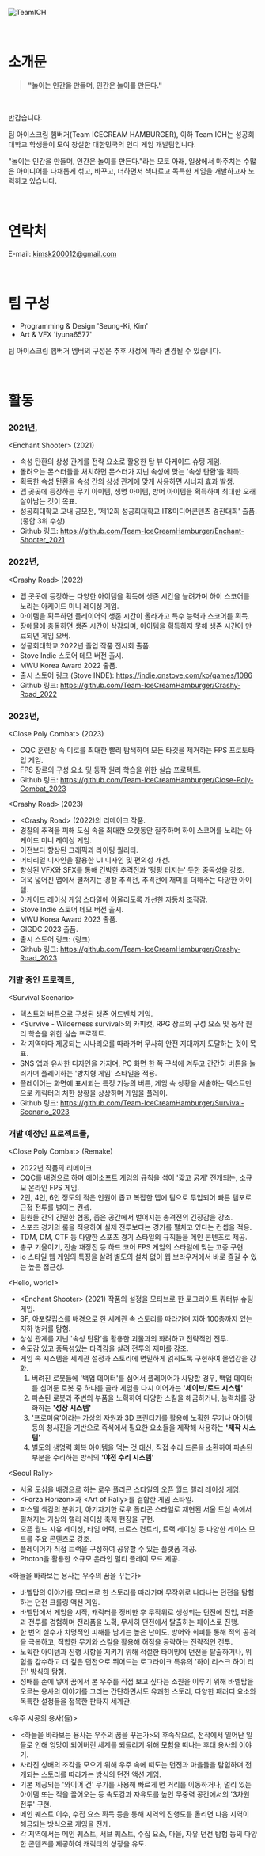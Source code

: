 

![TeamICH](https://user-images.githubusercontent.com/62886544/231495377-a81b9c19-3415-4611-a3ac-e12413c662d2.png)

<br/>

# 소개문

> **"놀이는 인간을 만들며, 인간은 놀이를 만든다."**

<br/>

반갑습니다.

팀 아이스크림 햄버거(Team ICECREAM HAMBURGER), 이하 Team ICH는 성공회대학교 학생들이 모여 창설한 대한민국의 인디 게임 개발팀입니다.

"놀이는 인간을 만들며, 인간은 놀이를 만든다."라는 모토 아래, 일상에서 마주치는 수많은 아이디어를 다채롭게 섞고, 바꾸고, 더하면서 색다르고 독특한 게임을 개발하고자 노력하고 있습니다.

<br/>

# 연락처
E-mail: <kimsk200012@gmail.com>

<br/>

# 팀 구성
- Programming & Design 'Seung-Ki, Kim'
- Art & VFX 'iyuna6577'

팀 아이스크림 햄버거 멤버의 구성은 추후 사정에 따라 변경될 수 있습니다.

<br/>

# 활동

### 2021년,
\<Enchant Shooter> (2021)
  - 속성 탄환의 상성 관계를 전략 요소로 활용한 탑 뷰 아케이드 슈팅 게임.
  - 몰려오는 몬스터들을 처치하면 몬스터가 지닌 속성에 맞는 '속성 탄환'을 획득.
  - 획득한 속성 탄환을 속성 간의 상성 관계에 맞게 사용하면 시너지 효과 발생.
  - 맵 곳곳에 등장하는 무기 아이템, 생명 아이템, 방어 아이템을 획득하며 최대한 오래 살아남는 것이 목표.
  - 성공회대학교 교내 공모전, '제12회 성공회대학교 IT&미디어콘텐츠 경진대회' 출품. (종합 3위 수상)
  - Github 링크: https://github.com/Team-IceCreamHamburger/Enchant-Shooter_2021

### 2022년,
\<Crashy Road> (2022)
  - 맵 곳곳에 등장하는 다양한 아이템을 획득해 생존 시간을 늘려가며 하이 스코어를 노리는 아케이드 미니 레이싱 게임.
  - 아이템을 획득하면 플레이어의 생존 시간이 올라가고 특수 능력과 스코어를 획득.
  - 장애물에 충돌하면 생존 시간이 삭감되며, 아이템을 획득하지 못해 생존 시간이 만료되면 게임 오버.
  - 성공회대학교 2022년 졸업 작품 전시회 출품.
  - Stove Indie 스토어 데모 버전 출시.
  - MWU Korea Award 2022 출품.
  - 출시 스토어 링크 (Stove INDE): https://indie.onstove.com/ko/games/1086
  - Github 링크: https://github.com/Team-IceCreamHamburger/Crashy-Road_2022

### 2023년,
\<Close Poly Combat> (2023)
  - CQC 훈련장 속 미로를 최대한 빨리 탐색하며 모든 타깃을 제거하는 FPS 프로토타입 게임.
  - FPS 장르의 구성 요소 및 동작 원리 학습을 위한 실습 프로젝트.
  - Github 링크: https://github.com/Team-IceCreamHamburger/Close-Poly-Combat_2023

\<Crashy Road> (2023)
  - \<Crashy Road> (2022)의 리메이크 작품.
  - 경찰의 추격을 피해 도심 속을 최대한 오랫동안 질주하며 하이 스코어를 노리는 아케이드 미니 레이싱 게임.
  - 이전보다 향상된 그래픽과 라이팅 퀄리티.
  - 머티리얼 디자인을 활용한 UI 디자인 및 편의성 개선.
  - 향상된 VFX와 SFX를 통해 긴박한 추격전과 '펑펑 터지는' 듯한 중독성을 강조.
  - 더욱 넓어진 맵에서 펼쳐지는 경찰 추격전, 추격전에 재미를 더해주는 다양한 아이템.
  - 아케이드 레이싱 게임 스타일에 어울리도록 개선한 자동차 조작감.
  - Stove Indie 스토어 데모 버전 출시.
  - MWU Korea Award 2023 출품.
  - GIGDC 2023 출품.
  - 출시 스토어 링크: (링크)
  - Github 링크: https://github.com/Team-IceCreamHamburger/Crashy-Road_2023
    
### 개발 중인 프로젝트,
\<Survival Scenario> 
  - 텍스트와 버튼으로 구성된 생존 어드벤처 게임.
  - \<Survive - Wilderness survival>의 카피캣, RPG 장르의 구성 요소 및 동작 원리 학습을 위한 실습 프로젝트.
  - 각 지역마다 제공되는 시나리오를 따라가며 무사히 안전 지대까지 도달하는 것이 목표.
  - SNS 앱과 유사한 디자인을 가지며, PC 화면 한 쪽 구석에 켜두고 간간히 버튼을 눌러가며 플레이하는 '방치형 게임' 스타일을 적용.
  - 플레이어는 화면에 표시되는 특정 기능의 버튼, 게임 속 상황을 서술하는 텍스트만으로 캐릭터의 처한 상황을 상상하며 게임을 플레이.
  - Github 링크: https://github.com/Team-IceCreamHamburger/Survival-Scenario_2023

### 개발 예정인 프로젝트들,
\<Close Poly Combat> (Remake)
  - 2022년 작품의 리메이크.
  - CQC를 배경으로 하며 에어소프트 게임의 규칙을 섞어 '짧고 굵게' 전개되는, 소규모 온라인 FPS 게임.
  - 2인, 4인, 6인 정도의 적은 인원이 좁고 복잡한 맵에 팀으로 투입되어 빠른 템포로 근접 전투를 벌이는 컨셉.
  - 팀원들 간의 긴밀한 협동, 좁은 공간에서 벌어지는 총격전의 긴장감을 강조.
  - 스포츠 경기의 룰을 적용하여 실제 전투보다는 경기를 펼치고 있다는 컨셉을 적용.
  - TDM, DM, CTF 등 다양한 스포츠 경기 스타일의 규칙들을 메인 콘텐츠로 제공.
  - 총구 기울이기, 전술 재장전 등 하드 코어 FPS 게임의 스타일에 맞는 고증 구현.
  - io 스타일 웹 게임의 특징을 살려 별도의 설치 없이 웹 브라우저에서 바로 즐길 수 있는 높은 접근성.
 
\<Hello, world!>
  - \<Enchant Shooter> (2021) 작품의 설정을 모티브로 한 로그라이트 쿼터뷰 슈팅 게임.
  - SF, 아포칼립스를 배경으로 한 세계관 속 스토리를 따라가며 지하 100층까지 있는 지하 벙커를 탐험.
  - 상성 관계를 지닌 '속성 탄환'을 활용한 괴물과의 화려하고 전략적인 전투.
  - 속도감 있고 중독성있는 타격감을 살려 전투의 재미를 강조.
  - 게임 속 시스템을 세계관 설정과 스토리에 면밀하게 얽히도록 구현하여 몰입감을 강화.
    1) 버려진 로봇들에 '백업 데이터'를 심어서 플레이어가 사망할 경우, 백업 데이터를 심어둔 로봇 중 하나를 골라 게임을 다시 이어가는 **'세이브/로드 시스템'**
    2) 파손된 로봇과 주변의 부품을 노획하여 다양한 스킬을 해금하거나, 능력치를 강화하는 **'성장 시스템'**
    3) '프로미윰'이라는 가상의 자원과 3D 프린터기를 활용해 노획한 무기나 아이템 등의 청사진을 기반으로 즉석에서 필요한 요소들을 제작해 사용하는 **'제작 시스템'**
    4) 별도의 생명력 회복 아이템을 먹는 것 대신, 직접 수리 드론을 소환하여 파손된 부분을 수리하는 방식의 **'야전 수리 시스템'**

\<Seoul Rally>
  - 서울 도심을 배경으로 하는 로우 폴리곤 스타일의 오픈 월드 랠리 레이싱 게임.
  - \<Forza Horizon>과 \<Art of Rally>를 결합한 게임 스타일.
  - 파스텔 색감의 분위기, 아기자기한 로우 폴리곤 스타일로 재현된 서울 도심 속에서 펼쳐지는 가상의 랠리 레이싱 축제 현장을 구현.
  - 오픈 월드 자유 레이싱, 타임 어택, 크로스 컨트리, 트랙 레이싱 등 다양한 레이스 모드를 주요 콘텐츠로 강조.
  - 플레이어가 직접 트랙을 구성하여 공유할 수 있는 플랫폼 제공.
  - Photon을 활용한 소규모 온라인 멀티 플레이 모드 제공.

\<하늘을 바라보는 용사는 우주의 꿈을 꾸는가>
  - 바벨탑의 이야기를 모티브로 한 스토리를 따라가며 무작위로 나타나는 던전을 탐험하는 던전 크롤링 액션 게임.
  - 바벨탑에서 게임을 시작, 캐릭터를 정비한 후 무작위로 생성되는 던전에 진입, 퍼즐과 전투를 경험하며 전리품을 노획, 무사히 던전에서 탈출하는 페이스로 진행.
  - 한 번의 실수가 치명적인 피해를 남기는 높은 난이도, 방어와 회피를 통해 적의 공격을 극복하고, 적합한 무기와 스킬을 활용해 허점을 공략하는 전략적인 전투.
  - 노획한 아이템과 진행 사항을 지키기 위해 적절한 타이밍에 던전을 탈출하거나, 위험을 감수하고 더 깊은 던전으로 뛰어드는 로그라이크 특유의 '하이 리스크 하이 리턴' 방식의 탐험.
  - 성배를 손에 넣어 꿈에서 본 우주를 직접 보고 싶다는 소원을 이루기 위해 바벨탑을 오르는 용사의 이야기를 그리는 간단하면서도 유쾌한 스토리, 다양한 패러디 요소와 독특한 설정들을 접목한 판타지 세계관.

\<우주 시공의 용사(들)>
  - \<하늘을 바라보는 용사는 우주의 꿈을 꾸는가>의 후속작으로, 전작에서 일어난 일들로 인해 엉망이 되어버린 세계를 되돌리기 위해 모험을 떠나는 후대 용사의 이야기.
  - 사라진 성배의 조각을 모으기 위해 우주 속에 떠도는 던전과 마을들을 탐험하며 전개되는 스토리를 따라가는 방식의 던전 액션 게임.
  - 기본 제공되는 '와이어 건' 무기를 사용해 빠르게 먼 거리를 이동하거나, 멀리 있는 아이템 또는 적을 끌어오는 등 속도감과 자유도를 높인 무중력 공간에서의 '3차원 전투' 구현.
  - 메인 퀘스트 이수, 수집 요소 획득 등을 통해 지역의 진행도를 올리면 다음 지역이 해금되는 방식으로 게임을 전개.
  - 각 지역에서는 메인 퀘스트, 서브 퀘스트, 수집 요소, 마을, 자유 던전 탐험 등의 다양한 콘텐츠를 제공하여 캐릭터의 성장을 유도.
